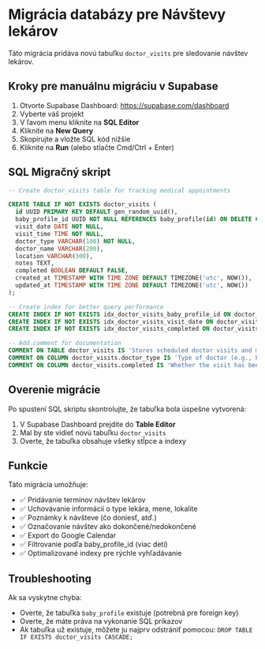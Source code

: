 # Migrácia databázy pre Návštevy lekárov

Táto migrácia pridáva novú tabuľku `doctor_visits` pre sledovanie návštev lekárov.

## Kroky pre manuálnu migráciu v Supabase

1. Otvorte Supabase Dashboard: https://supabase.com/dashboard
2. Vyberte váš projekt
3. V ľavom menu kliknite na **SQL Editor**
4. Kliknite na **New Query**
5. Skopírujte a vložte SQL kód nižšie
6. Kliknite na **Run** (alebo stlačte Cmd/Ctrl + Enter)

## SQL Migračný skript

```sql
-- Create doctor_visits table for tracking medical appointments

CREATE TABLE IF NOT EXISTS doctor_visits (
  id UUID PRIMARY KEY DEFAULT gen_random_uuid(),
  baby_profile_id UUID NOT NULL REFERENCES baby_profile(id) ON DELETE CASCADE,
  visit_date DATE NOT NULL,
  visit_time TIME NOT NULL,
  doctor_type VARCHAR(100) NOT NULL,
  doctor_name VARCHAR(200),
  location VARCHAR(300),
  notes TEXT,
  completed BOOLEAN DEFAULT FALSE,
  created_at TIMESTAMP WITH TIME ZONE DEFAULT TIMEZONE('utc', NOW()),
  updated_at TIMESTAMP WITH TIME ZONE DEFAULT TIMEZONE('utc', NOW())
);

-- Create index for better query performance
CREATE INDEX IF NOT EXISTS idx_doctor_visits_baby_profile_id ON doctor_visits(baby_profile_id);
CREATE INDEX IF NOT EXISTS idx_doctor_visits_visit_date ON doctor_visits(visit_date);
CREATE INDEX IF NOT EXISTS idx_doctor_visits_completed ON doctor_visits(completed);

-- Add comment for documentation
COMMENT ON TABLE doctor_visits IS 'Stores scheduled doctor visits and medical appointments for babies';
COMMENT ON COLUMN doctor_visits.doctor_type IS 'Type of doctor (e.g., Pediatrician, Dentist, Specialist)';
COMMENT ON COLUMN doctor_visits.completed IS 'Whether the visit has been completed';
```

## Overenie migrácie

Po spustení SQL skriptu skontrolujte, že tabuľka bola úspešne vytvorená:

1. V Supabase Dashboard prejdite do **Table Editor**
2. Mal by ste vidieť novú tabuľku `doctor_visits`
3. Overte, že tabuľka obsahuje všetky stĺpce a indexy

## Funkcie

Táto migrácia umožňuje:

- ✅ Pridávanie termínov návštev lekárov
- ✅ Uchovávanie informácií o type lekára, mene, lokalite
- ✅ Poznámky k návšteve (čo doniesť, atď.)
- ✅ Označovanie návštev ako dokončené/nedokončené
- ✅ Export do Google Calendar
- ✅ Filtrovanie podľa baby_profile_id (viac detí)
- ✅ Optimalizované indexy pre rýchle vyhľadávanie

## Troubleshooting

Ak sa vyskytne chyba:

- Overte, že tabuľka `baby_profile` existuje (potrebná pre foreign key)
- Overte, že máte práva na vykonanie SQL príkazov
- Ak tabuľka už existuje, môžete ju najprv odstrániť pomocou: `DROP TABLE IF EXISTS doctor_visits CASCADE;`

